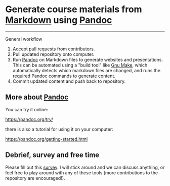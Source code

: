 Generate course materials from [Markdown](https://en.wikipedia.org/wiki/Markdown) using [Pandoc](https://pandoc.org/)
=====================================================================================================================

------------------------------------------------------------------------

General workflow

1.  Accept pull requests from contributors.
2.  Pull updated repository onto computer.
3.  Run [Pandoc](https://pandoc.org/) on Markdown files to generate
    websites and presentations. This can be automated using a "build
    tool" like [Gnu Make](https://www.gnu.org/software/make/), which
    automatically detects which markdown files are changed, and runs the
    required Pandoc commands to generate content.
4.  Commit updated content and push back to repository.

More about [Pandoc](https://pandoc.org/)
----------------------------------------

You can try it online:

<https://pandoc.org/try/>

there is also a tutorial for using it on your computer:

<https://pandoc.org/getting-started.html>

Debrief, survey and free time
-----------------------------

Please fill out this
[survey](https://columbiactl.co1.qualtrics.com/jfe/form/SV_0GtCnIhJRtbHx7D).
I will stick around and we can discuss anything, or feel free to play
around with any of these tools (more contributions to the repository are
encouraged!).
